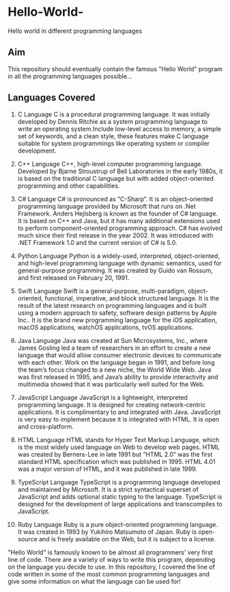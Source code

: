 # Hello-World-
Hello world in different programming languages

## Aim
This repository should eventually contain the famous "Hello World" program in all the programming languages possible...

## Languages Covered
1. C Language
C is a procedural programming language. It was initially developed by Dennis Ritchie as a system programming language to write an operating system.Include low-level access to memory, a simple set of keywords, and a clean style, these features make C language suitable for system programmings like operating system or compiler development.

2. C++ Language
C++, high-level computer programming language. Developed by Bjarne Stroustrup of Bell Laboratories in the early 1980s, it is based on the traditional C language but with added object-oriented programming and other capabilities.

3. C# Language
C# is pronounced as “C-Sharp”. It is an object-oriented programming language provided by Microsoft that runs on .Net Framework. Anders Hejlsberg is known as the founder of C# language. It is based on C++ and Java, but it has many additional extensions used to perform component-oriented programming approach. C# has evolved much since their first release in the year 2002. It was introduced with .NET Framework 1.0 and the current version of C# is 5.0. 

4. Python Language
Python is a widely-used, interpreted, object-oriented, and high-level programming language with dynamic semantics, used for general-purpose programming. It was created by Guido van Rossum, and first released on February 20, 1991. 

5. Swift Language
Swift is a general-purpose, multi-paradigm, object-oriented, functional, imperative, and block structured language. It is the result of the latest research on programming languages and is built using a modern approach to safety, software design patterns by Apple Inc.. It is the brand new programming language for the iOS application, macOS applications, watchOS applications, tvOS applications.

6. Java Language
Java was created at Sun Microsystems, Inc., where James Gosling led a team of researchers in an effort to create a new language that would allow consumer electronic devices to communicate with each other. Work on the language began in 1991, and before long the team’s focus changed to a new niche, the World Wide Web. Java was first released in 1995, and Java’s ability to provide interactivity and multimedia showed that it was particularly well suited for the Web.

7. JavaScript Language
JavaScript is a lightweight, interpreted programming language. It is designed for creating network-centric applications. It is complimentary to and integrated with Java. JavaScript is very easy to implement because it is integrated with HTML. It is open and cross-platform.

8. HTML Language
HTML stands for Hyper Text Markup Language, which is the most widely used language on Web to develop web pages. HTML was created by Berners-Lee in late 1991 but “HTML 2.0” was the first standard HTML specification which was published in 1995. HTML 4.01 was a major version of HTML, and it was published in late 1999.

9. TypeScript Language
TypeScript is a programming language developed and maintained by Microsoft. It is a strict syntactical superset of JavaScript and adds optional static typing to the language. TypeScript is designed for the development of large applications and transcompiles to JavaScript.

10. Ruby Language
Ruby is a pure object-oriented programming language. It was created in 1993 by Yukihiro Matsumoto of Japan. Ruby is open-source and is freely available on the Web, but it is subject to a license.  


"Hello World" is famously known to be almost all programmers' very first line of code. There are a variety of ways to write this program, depending on the language you decide to use. In this repository, I covered the line of code written in some of the most common programming languages and give some information on what the language can be used for!

